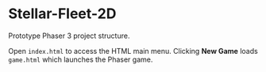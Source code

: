 # Stellar-Fleet-2D

Prototype Phaser 3 project structure.

Open `index.html` to access the HTML main menu. Clicking **New Game** loads `game.html` which launches the Phaser game.
